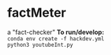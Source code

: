 # factMeter
a "fact-checker"
**To run/develop:** <br/>
`conda env create -f hackdev.yml` <br/>
`python3 youtubeInt.py` <br/>
